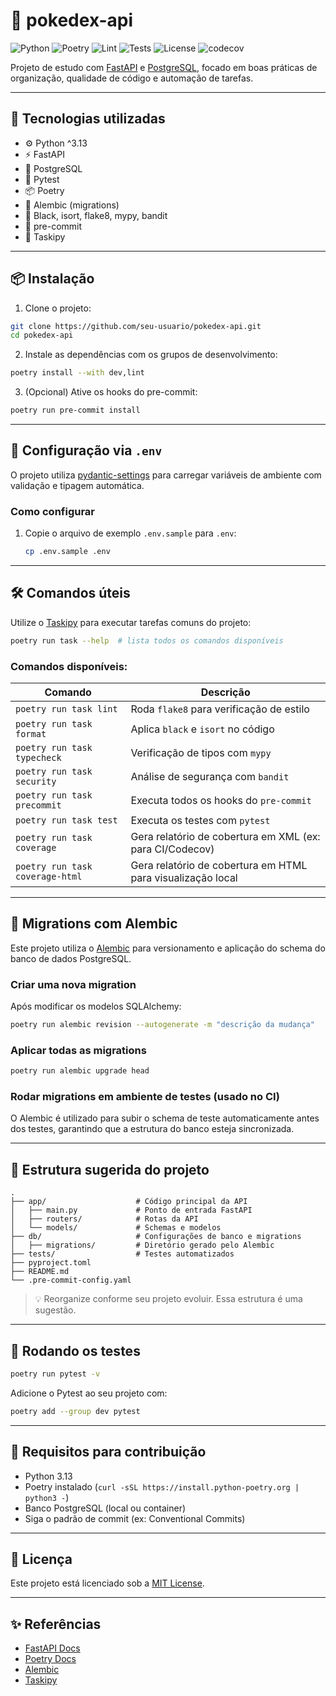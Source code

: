 # 🧬 pokedex-api

![Python](https://img.shields.io/badge/python-^3.13-blue)
![Poetry](https://img.shields.io/badge/poetry-1.8.0+-blueviolet)
![Lint](https://github.com/BrunoSegato/pokedex-api/actions/workflows/lint.yml/badge.svg)
![Tests](https://github.com/BrunoSegato/pokedex-api/actions/workflows/tests.yml/badge.svg)
![License](https://img.shields.io/github/license/BrunoSegato/pokedex-api)
![codecov](https://codecov.io/gh/BrunoSegato/pokedex-api/branch/main/graph/badge.svg)

Projeto de estudo com [FastAPI](https://fastapi.tiangolo.com/) e [PostgreSQL](https://www.postgresql.org/), focado em boas práticas de organização, qualidade de código e automação de tarefas.

---

## 🚀 Tecnologias utilizadas

- ⚙️ Python ^3.13
- ⚡ FastAPI
- 🐘 PostgreSQL
- 🧪 Pytest
- 📦 Poetry
- 📜 Alembic (migrations)
- 🧹 Black, isort, flake8, mypy, bandit
- 🔁 pre-commit
- 🔧 Taskipy

---

## 📦 Instalação

1. Clone o projeto:

```bash
git clone https://github.com/seu-usuario/pokedex-api.git
cd pokedex-api
```

2. Instale as dependências com os grupos de desenvolvimento:

```bash
poetry install --with dev,lint
```

3. (Opcional) Ative os hooks do pre-commit:

```bash
poetry run pre-commit install
```

---

## 🔧 Configuração via `.env`

O projeto utiliza [pydantic-settings](https://docs.pydantic.dev/latest/concepts/pydantic_settings/) para carregar variáveis de ambiente com validação e tipagem automática.

### Como configurar

1. Copie o arquivo de exemplo `.env.sample` para `.env`:
   ```bash
   cp .env.sample .env
   ```

---

## 🛠️ Comandos úteis

Utilize o [Taskipy](https://github.com/illBeRoy/taskipy) para executar tarefas comuns do projeto:

```bash
poetry run task --help  # lista todos os comandos disponíveis
```

### Comandos disponíveis:

| Comando                         | Descrição                                                            |
|---------------------------------|----------------------------------------------------------------------|
| `poetry run task lint`          | Roda `flake8` para verificação de estilo                             |
| `poetry run task format`        | Aplica `black` e `isort` no código                                   |
| `poetry run task typecheck`     | Verificação de tipos com `mypy`                                      |
| `poetry run task security`      | Análise de segurança com `bandit`                                    |
| `poetry run task precommit`     | Executa todos os hooks do `pre-commit`                               |
| `poetry run task test`          | Executa os testes com `pytest`                                       |
| `poetry run task coverage`      | Gera relatório de cobertura em XML (ex: para CI/Codecov)             |
| `poetry run task coverage-html` | Gera relatório de cobertura em HTML para visualização local          |

---

## 📜 Migrations com Alembic

Este projeto utiliza o [Alembic](https://alembic.sqlalchemy.org/) para versionamento e aplicação do schema do banco de dados PostgreSQL.

### Criar uma nova migration

Após modificar os modelos SQLAlchemy:

```bash
poetry run alembic revision --autogenerate -m "descrição da mudança"
```

### Aplicar todas as migrations

```bash
poetry run alembic upgrade head
```

### Rodar migrations em ambiente de testes (usado no CI)

O Alembic é utilizado para subir o schema de teste automaticamente antes dos testes, garantindo que a estrutura do banco esteja sincronizada.

---

## 🧪 Estrutura sugerida do projeto

```
.
├── app/                    # Código principal da API
│   ├── main.py             # Ponto de entrada FastAPI
│   ├── routers/            # Rotas da API
│   └── models/             # Schemas e modelos
├── db/                     # Configurações de banco e migrations
│   ├── migrations/         # Diretório gerado pelo Alembic
├── tests/                  # Testes automatizados
├── pyproject.toml
├── README.md
└── .pre-commit-config.yaml
```

> 💡 Reorganize conforme seu projeto evoluir. Essa estrutura é uma sugestão.

---

## 🧪 Rodando os testes

```bash
poetry run pytest -v
```

Adicione o Pytest ao seu projeto com:

```bash
poetry add --group dev pytest
```

---

## 📌 Requisitos para contribuição

- Python 3.13
- Poetry instalado (`curl -sSL https://install.python-poetry.org | python3 -`)
- Banco PostgreSQL (local ou container)
- Siga o padrão de commit (ex: Conventional Commits)

---

## 📄 Licença

Este projeto está licenciado sob a [MIT License](LICENSE).

---

## ✨ Referências

- [FastAPI Docs](https://fastapi.tiangolo.com/)
- [Poetry Docs](https://python-poetry.org/docs/)
- [Alembic](https://alembic.sqlalchemy.org/)
- [Taskipy](https://github.com/illBeRoy/taskipy)
